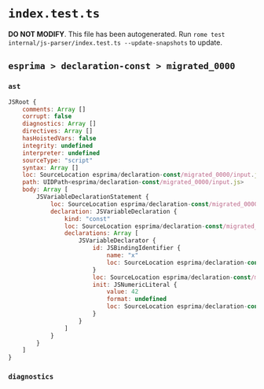 # `index.test.ts`

**DO NOT MODIFY**. This file has been autogenerated. Run `rome test internal/js-parser/index.test.ts --update-snapshots` to update.

## `esprima > declaration-const > migrated_0000`

### `ast`

```javascript
JSRoot {
	comments: Array []
	corrupt: false
	diagnostics: Array []
	directives: Array []
	hasHoistedVars: false
	integrity: undefined
	interpreter: undefined
	sourceType: "script"
	syntax: Array []
	loc: SourceLocation esprima/declaration-const/migrated_0000/input.js 1:0-2:0
	path: UIDPath<esprima/declaration-const/migrated_0000/input.js>
	body: Array [
		JSVariableDeclarationStatement {
			loc: SourceLocation esprima/declaration-const/migrated_0000/input.js 1:0-1:12
			declaration: JSVariableDeclaration {
				kind: "const"
				loc: SourceLocation esprima/declaration-const/migrated_0000/input.js 1:0-1:12
				declarations: Array [
					JSVariableDeclarator {
						id: JSBindingIdentifier {
							name: "x"
							loc: SourceLocation esprima/declaration-const/migrated_0000/input.js 1:6-1:7 (x)
						}
						loc: SourceLocation esprima/declaration-const/migrated_0000/input.js 1:6-1:12
						init: JSNumericLiteral {
							value: 42
							format: undefined
							loc: SourceLocation esprima/declaration-const/migrated_0000/input.js 1:10-1:12
						}
					}
				]
			}
		}
	]
}
```

### `diagnostics`

```

```

